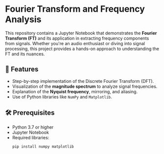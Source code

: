 # Fourier Transform and Frequency Analysis

This repository contains a Jupyter Notebook that demonstrates the **Fourier Transform (FT)** and its application in extracting frequency components from signals. Whether you're an audio enthusiast or diving into signal processing, this project provides a hands-on approach to understanding the FT and its nuances.

## 🚀 Features
- Step-by-step implementation of the Discrete Fourier Transform (DFT).
- Visualization of the **magnitude spectrum** to analyze signal frequencies.
- Explanation of the **Nyquist frequency**, mirroring, and aliasing.
- Use of Python libraries like `NumPy` and `Matplotlib`.

## 🛠️ Prerequisites
- Python 3.7 or higher
- Jupyter Notebook
- Required libraries:
  ```bash
  pip install numpy matplotlib
